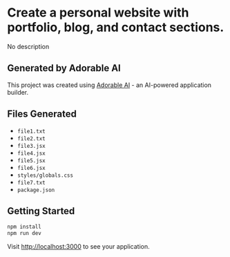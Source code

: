 # Create a personal website with portfolio, blog, and contact sections.

No description

## Generated by Adorable AI

This project was created using [Adorable AI](https://adorable.ai) - an AI-powered application builder.

## Files Generated

- `file1.txt`
- `file2.txt`
- `file3.jsx`
- `file4.jsx`
- `file5.jsx`
- `file6.jsx`
- `styles/globals.css`
- `file7.txt`
- `package.json`

## Getting Started

```bash
npm install
npm run dev
```

Visit [http://localhost:3000](http://localhost:3000) to see your application.
